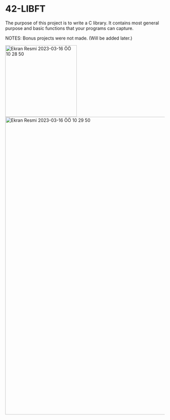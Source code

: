 # 42-LIBFT
 The purpose of this project is to write a C library. It contains most general purpose and basic functions that your programs can capture.
 
 NOTES:
 Bonus projects were not made. (Will be added later.)

<img width="226" alt="Ekran Resmi 2023-03-16 ÖÖ 10 28 50" src="https://user-images.githubusercontent.com/68511093/225545298-de5a0cc0-473f-490e-82d0-ef18ee576e6f.png">

<img width="939" alt="Ekran Resmi 2023-03-16 ÖÖ 10 29 50" src="https://user-images.githubusercontent.com/68511093/225545457-997e983b-38cc-4e16-9163-535d9f8e6c96.png">
